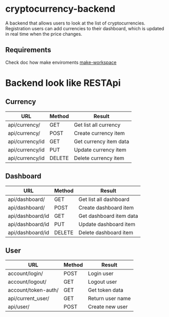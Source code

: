# cryptocurrency-backend

A backend that allows users to look at the list of cryptocurrencies.
Registration users can add currencies to their dashboard, which is updated in real time when the price changes.

## Requirements 

Check doc how make enviroments [make-workspace](doc/make-workflow.md)

# Backend look like RESTApi 


Currency
---

| URL             | Method | Result                 |
| -----           | -----  | -----                  |
| api/currency/   | GET    | Get list all currency  |
| api/currency/   | POST   | Create currency item   |
| api/currency/id | GET    | Get currency item data |
| api/currency/id | PUT    | Update currency item   |
| api/currency/id | DELETE | Delete currency item   |

Dashboard
---

| URL              | Method | Result                  |
| -----            | -----  | -----                   |
| api/dashboard/   | GET    | Get list all dashboard  |
| api/dashboard/   | POST   | Create dashboard item   |
| api/dashboard/id | GET    | Get dashboard item data |
| api/dashboard/id | PUT    | Update dashboard item   |
| api/dashboard/id | DELETE | Delete dashboard item   |

User
---

| URL                 | Method | Result           |
| -----               | -----  | -----            |
| account/login/      | POST   | Login user       |
| account/logout/     | GET    | Logout user      |
| account/token-auth/ | GET    | Get token data   |
| api/current_user/   | GET    | Return user name |
| api/user/           | POST   | Create new user  |





